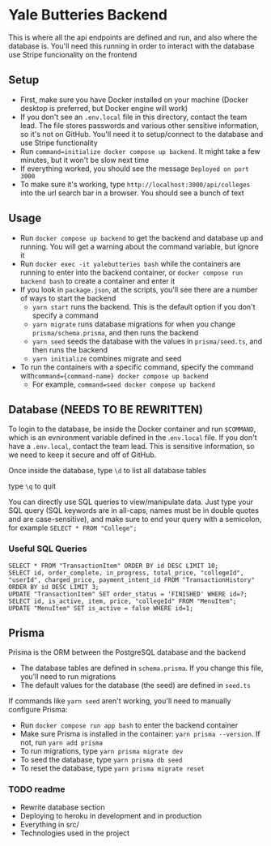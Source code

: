 # Yale Butteries Backend

This is where all the api endpoints are defined and run, and also where the database is. You'll need this running in order to interact with the database use Stripe funcionality on the frontend

## Setup

- First, make sure you have Docker installed on your machine (Docker desktop is preferred, but Docker engine will work)
- If you don't see an `.env.local` file in this directory, contact the team lead. The file stores passwords and various other sensitive information, so it's not on GitHub. You'll need it to setup/connect to the database and use Stripe functionality
- Run `command=initialize docker compose up backend`. It might take a few minutes, but it won't be slow next time
- If everything worked, you should see the message `Deployed on port 3000`
- To make sure it's working, type `http://localhost:3000/api/colleges` into the url search bar in a browser. You should see a bunch of text

## Usage

- Run `docker compose up backend` to get the backend and database up and running. You will get a warning about the command variable, but ignore it
- Run `docker exec -it yalebutteries bash` while the containers are running to enter into the backend container, or `docker compose run backend bash` to create a container and enter it
- If you look in `package.json`, at the scripts, you'll see there are a number of ways to start the backend
  - `yarn start` runs the backend. This is the default option if you don't specify a command
  - `yarn migrate` runs database migrations for when you change `prisma/schema.prisma`, and then runs the backend
  - `yarn seed` seeds the database with the values in `prisma/seed.ts`, and then runs the backend
  - `yarn initialize` combines migrate and seed
- To run the containers with a specific command, specify the command with`command={command-name} docker compose up backend`
  - For example, `command=seed docker compose up backend`

## Database (NEEDS TO BE REWRITTEN)

To login to the database, be inside the Docker container and run `$COMMAND`, which is an evnironment variable defined in the .`env.local` file. If you don't have a `.env.local`, contact the team lead. This is sensitive information, so we need to keep it secure and off of GitHub.

Once inside the database, type `\d` to list all database tables

type `\q` to quit

You can directly use SQL queries to view/manipulate data. Just type your SQL query (SQL keywords are in all-caps, names must be in double quotes and are case-sensitive), and make sure to end your query with a semicolon, for example `SELECT * FROM "College";`

### Useful SQL Queries

```
SELECT * FROM "TransactionItem" ORDER BY id DESC LIMIT 10;
SELECT id, order_complete, in_progress, total_price, "collegeId", "userId", charged_price, payment_intent_id FROM "TransactionHistory" ORDER BY id DESC LIMIT 3;
UPDATE "TransactionItem" SET order_status = 'FINISHED' WHERE id=?;
SELECT id, is_active, item, price, "collegeId" FROM "MenuItem";
UPDATE "MenuItem" SET is_active = false WHERE id=1;
```

## Prisma

Prisma is the ORM between the PostgreSQL database and the backend

- The database tables are defined in `schema.prisma`. If you change this file, you'll need to run migrations
- The default values for the database (the seed) are defined in `seed.ts`

If commands like `yarn seed` aren't working, you'll need to manually configure Prisma:

- Run `docker compose run app bash` to enter the backend container
- Make sure Prisma is installed in the container: `yarn prisma --version`. If not, run `yarn add prisma`
- To run migrations, type `yarn prisma migrate dev`
- To seed the database, type `yarn prisma db seed`
- To reset the database, type `yarn prisma migrate reset`

### TODO readme

- Rewrite database section
- Deploying to heroku in development and in production
- Everything in src/
- Technologies used in the project
